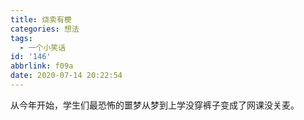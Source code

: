```yaml
---
title: 烧卖有梗
categories: 想法
tags:
  - 一个小笑话
id: '146'
abbrlink: f09a
date: 2020-07-14 20:22:54
---
```

从今年开始，学生们最恐怖的噩梦从梦到上学没穿裤子变成了网课没关麦。